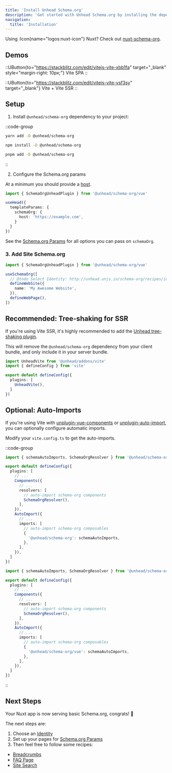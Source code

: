 ```yaml
---
title: 'Install Unhead Schema.org'
description: 'Get started with Unhead Schema.org by installing the dependency to your project.'
navigation:
  title: 'Installation'
---
```


Using :Icon{name="logos:nuxt-icon"} Nuxt? Check out [nuxt-schema-org](https://nuxtseo.com/schema-org).

## Demos

::UButton{to="https://stackblitz.com/edit/vitejs-vite-xbb1fa" target="_blank" style="margin-right: 10px;"}
Vite SPA
::

::UButton{to="https://stackblitz.com/edit/vitejs-vite-vsf3sy" target="_blank"}
Vite + Vite SSR
::

## Setup

1. Install `@unhead/schema-org` dependency to your project:

::code-group

```bash [yarn]
yarn add -D @unhead/schema-org
```

```bash [npm]
npm install -D @unhead/schema-org
```

```bash [pnpm]
pnpm add -D @unhead/schema-org
```

::

2. Configure the Schema.org params

At a minimum you should provide a [host](https://developers.google.com/search/docs/advanced/crawling/consolidate-duplicate-urls).

```ts
import { SchemaOrgUnheadPlugin } from '@unhead/schema-org/vue'

useHead({
  templateParams: {
    schemaOrg: {
      host: 'https://example.com',
    }
  }
})
```

See the [Schema.org Params](/schema-org/getting-started/params) for all options you can pass on `schemaOrg`.

### 3. Add Site Schema.org

```ts
import { SchemaOrgUnheadPlugin } from '@unhead/schema-org/vue'

useSchemaOrg([
  // @todo Select Identity: http://unhead.unjs.io/schema-org/recipes/identity
  defineWebSite({
    name: 'My Awesome Website',
  }),
  defineWebPage(),
])
```

## Recommended: Tree-shaking for SSR

If you're using Vite SSR, it's highly recommended to add the [Unhead tree-shaking plugin](/plugins/plugins/vite-plugin).

This will remove the `@unhead/schema-org` dependency from your client bundle, and only include it in your server bundle.

```ts [@unhead/schema-org]
import UnheadVite from '@unhead/addons/vite'
import { defineConfig } from 'vite'

export default defineConfig({
  plugins: [
    UnheadVite(),
  ]
})
```

## Optional: Auto-Imports

If you're using Vite with [unplugin-vue-components](https://github.com/antfu/unplugin-vue-components) or [unplugin-auto-import](https://github.com/antfu/unplugin-auto-import), you can optionally configure automatic imports.

Modify your `vite.config.ts` to get the auto-imports.

::code-group

```ts [@unhead/schema-org]
import { schemaAutoImports, SchemaOrgResolver } from '@unhead/schema-org'

export default defineConfig({
  plugins: [
    // ...
    Components({
      // ...
      resolvers: [
        // auto-import schema-org components
        SchemaOrgResolver(),
      ],
    }),
    AutoImport({
      // ...
      imports: [
        // auto-import schema-org composables
        {
          '@unhead/schema-org': schemaAutoImports,
        },
      ],
    }),
  ]
})
```

```ts [@unhead/schema-org/vue]
import { schemaAutoImports, SchemaOrgResolver } from '@unhead/schema-org/vue'

export default defineConfig({
  plugins: [
    // ...
    Components({
      // ...
      resolvers: [
        // auto-import schema-org components
        SchemaOrgResolver(),
      ],
    }),
    AutoImport({
      // ...
      imports: [
        // auto-import schema-org composables
        {
          '@unhead/schema-org/vue': schemaAutoImports,
        },
      ],
    }),
  ]
})
```

::

## Next Steps

Your Nuxt app is now serving basic Schema.org, congrats! 🎉

The next steps are:

1. Choose an [Identity](/schema-org/recipes/identity)
2. Set up your pages for [Schema.org Params](/guide/getting-started/how-it-works#runtime-inferences)
3. Then feel free to follow some recipes:

- [Breadcrumbs](/schema-org/recipes/breadcrumbs)
- [FAQ Page](/schema-org/recipes/faq)
- [Site Search](/schema-org/recipes/site-search)
